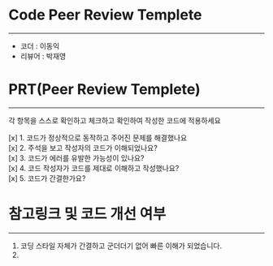 
# Code Peer Review Templete
--------
- 코더 : 이동익
- 리뷰어 : 박재영
# PRT(Peer Review Templete)
--------
각 항목을 스스로 확인하고 체크하고 확인하여 작성한 코드에 적용하세요  

[x] 1. 코드가 정상적으로 동작하고 주어진 문제를 해결했나요  
[x] 2. 주석을 보고 작성자의 코드가 이해되었나요?  
[x] 3. 코드가 에러를 유발한 가능성이 있나요?  
[x] 4. 코드 작성자가 코드를 제대로 이해하고 작성했나요?  
[x] 5. 코드가 간결한가요?  

# 참고링크 및 코드 개선 여부 
----------
1. 코딩 스타일 자체가 간결하고 군더더기 없어 빠른 이해가 되었습니다.
2. 
